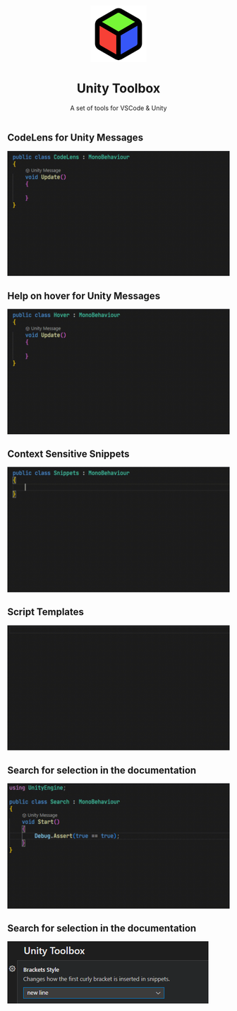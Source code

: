 <div align="center">
<img src="feather/icon.png" width="128px" height="128px">
<h1>Unity Toolbox</h1>
<span>A set of tools for VSCode & Unity</span>
</div>
<br/>
<h2>CodeLens for Unity Messages</h2>
<img src="gifs/codelens.gif">
<br/>
<h2>Help on hover for Unity Messages</h2>
<img src="gifs/hover.gif">
<br/>
<h2>Context Sensitive Snippets</h2>
<img src="gifs/snippets.gif">
<br/>
<h2>Script Templates</h2>
<img src="gifs/templates.gif">
<br/>
<h2>Search for selection in the documentation</h2>
<img src="gifs/search.gif">
<br/>
<h2>Search for selection in the documentation</h2>
<img src="imgs/settings.png">